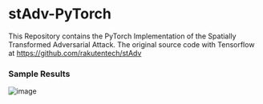 # stAdv-PyTorch
This Repository contains the PyTorch Implementation of the Spatially Transformed Adversarial Attack. The original source code with Tensorflow at https://github.com/rakutentech/stAdv

### Sample Results
![image](https://user-images.githubusercontent.com/40312186/111073038-2493e380-8503-11eb-8596-4ef0f908751e.png)

